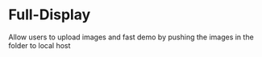 # Full-Display
Allow users to upload images and fast demo by pushing the images in the folder to local host

